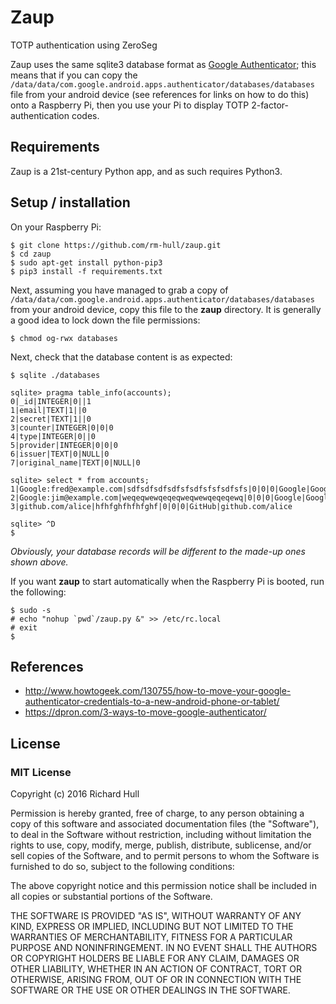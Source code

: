 # Zaup
TOTP authentication using ZeroSeg

Zaup uses the same sqlite3 database format as [Google Authenticator](https://play.google.com/store/apps/details?id=com.google.android.apps.authenticator2&hl=en_GB); 
this means that if you can copy the `/data/data/com.google.android.apps.authenticator/databases/databases`
file from your android device (see references for links on how to do this) onto a Raspberry Pi, then you use
your Pi to display TOTP 2-factor-authentication codes.
 
## Requirements

Zaup is a 21st-century Python app, and as such requires Python3.

## Setup / installation

On your Raspberry Pi:

    $ git clone https://github.com/rm-hull/zaup.git
    $ cd zaup
    $ sudo apt-get install python-pip3
    $ pip3 install -f requirements.txt

Next, assuming you have managed to grab a copy of `/data/data/com.google.android.apps.authenticator/databases/databases` 
from your android device, copy this file to the **zaup** directory. It is generally a good idea to lock down the
file permissions:

    $ chmod og-rwx databases
    
Next, check that the database content is as expected:

    $ sqlite ./databases
    
    sqlite> pragma table_info(accounts);
    0|_id|INTEGER|0||1
    1|email|TEXT|1||0 
    2|secret|TEXT|1||0
    3|counter|INTEGER|0|0|0
    4|type|INTEGER|0||0
    5|provider|INTEGER|0|0|0
    6|issuer|TEXT|0|NULL|0
    7|original_name|TEXT|0|NULL|0
    
    sqlite> select * from accounts;
    1|Google:fred@example.com|sdfsdfsdfsdfsfsdfsfsfsdfsfs|0|0|0|Google|Google:fred@example.com
    2|Google:jim@example.com|weqeqwewqeqeqweqwewqeqeqewq|0|0|0|Google|Google:jim@example.com
    3|github.com/alice|hfhfghfhfhfghf|0|0|0|GitHub|github.com/alice
    
    sqlite> ^D
    $

_Obviously, your database records will be different to the made-up ones shown above._

If you want **zaup** to start automatically when the Raspberry Pi is booted, run the following:

    $ sudo -s
    # echo "nohup `pwd`/zaup.py &" >> /etc/rc.local
    # exit
    $


## References

* http://www.howtogeek.com/130755/how-to-move-your-google-authenticator-credentials-to-a-new-android-phone-or-tablet/
* https://dpron.com/3-ways-to-move-google-authenticator/

## License

### MIT License

Copyright (c) 2016 Richard Hull

Permission is hereby granted, free of charge, to any person obtaining a copy
of this software and associated documentation files (the "Software"), to deal
in the Software without restriction, including without limitation the rights
to use, copy, modify, merge, publish, distribute, sublicense, and/or sell
copies of the Software, and to permit persons to whom the Software is
furnished to do so, subject to the following conditions:

The above copyright notice and this permission notice shall be included in all
copies or substantial portions of the Software.

THE SOFTWARE IS PROVIDED "AS IS", WITHOUT WARRANTY OF ANY KIND, EXPRESS OR
IMPLIED, INCLUDING BUT NOT LIMITED TO THE WARRANTIES OF MERCHANTABILITY,
FITNESS FOR A PARTICULAR PURPOSE AND NONINFRINGEMENT. IN NO EVENT SHALL THE
AUTHORS OR COPYRIGHT HOLDERS BE LIABLE FOR ANY CLAIM, DAMAGES OR OTHER
LIABILITY, WHETHER IN AN ACTION OF CONTRACT, TORT OR OTHERWISE, ARISING FROM,
OUT OF OR IN CONNECTION WITH THE SOFTWARE OR THE USE OR OTHER DEALINGS IN THE
SOFTWARE.
